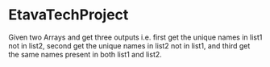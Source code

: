 # EtavaTechProject
Given two Arrays and get three outputs i.e. first get the unique names in list1 not in list2, second get the unique names in list2 not in list1, and third get the same names present in both list1 and list2.


